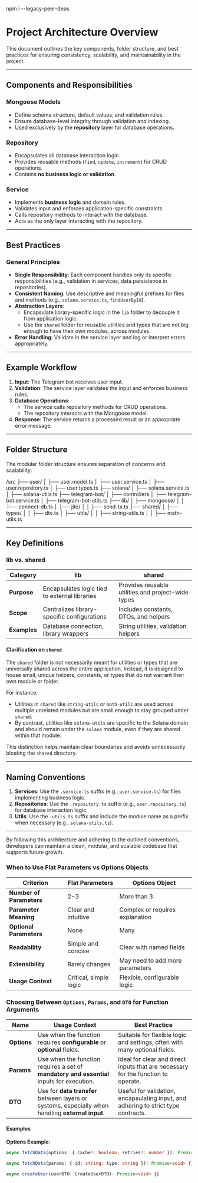 npm i --legacy-peer-deps

# Project Architecture Overview

This document outlines the key components, folder structure, and best practices for ensuring consistency, scalability, and maintainability in the project.

---

## Components and Responsibilities

### **Mongoose Models**

- Define schema structure, default values, and validation rules.
- Ensure database-level integrity through validation and indexing.
- Used exclusively by the **repository** layer for database operations.

### **Repository**

- Encapsulates all database interaction logic.
- Provides reusable methods (`find`, `update`, `increment`) for CRUD operations.
- Contains **no business logic or validation**.

### **Service**

- Implements **business logic** and domain rules.
- Validates input and enforces application-specific constraints.
- Calls repository methods to interact with the database.
- Acts as the only layer interacting with the repository.

---

## Best Practices

### General Principles

- **Single Responsibility**: Each component handles only its specific responsibilities (e.g., validation in services, data persistence in repositories).
- **Consistent Naming**: Use descriptive and meaningful prefixes for files and methods (e.g., `solana.service.ts`, `findUserById`).
- **Abstraction Layers**:
  - Encapsulate library-specific logic in the `lib` folder to decouple it from application logic.
  - Use the `shared` folder for reusable utilities and types that are not big enough to have their own modules, across modules.
- **Error Handling**: Validate in the service layer and log or interpret errors appropriately.

---

## Example Workflow

1. **Input**: The Telegram bot receives user input.
2. **Validation**: The service layer validates the input and enforces business rules.
3. **Database Operations**:
   - The service calls repository methods for CRUD operations.
   - The repository interacts with the Mongoose model.
4. **Response**: The service returns a processed result or an appropriate error message.

---

## Folder Structure

The modular folder structure ensures separation of concerns and scalability:

/src
├── user/
│ ├── user.model.ts
│ ├── user.service.ts
│ ├── user.repository.ts
│ ├── user.types.ts
├── solana/
│ ├── solana.service.ts
│ ├── solana-utils.ts
├── telegram-bot/
│ ├── controllers
│ ├── telegram-bot.service.ts
│ ├── telegram-bot-utils.ts
├── lib/
│ ├── mongoose/
│ │ ├── connect-db.ts
│ ├── jito/
│ │ ├── send-tx.ts
├── shared/
│ ├── types/
│ │ ├── dto.ts
│ ├── utils/
│ │ ├── string-utils.ts
│ │ ├── math-utils.ts

---

## Key Definitions

### **lib vs. shared**

| **Category** | **lib**                                       | **shared**                                         |
| ------------ | --------------------------------------------- | -------------------------------------------------- |
| **Purpose**  | Encapsulates logic tied to external libraries | Provides reusable utilities and project-wide types |
| **Scope**    | Centralizes library-specific configurations   | Includes constants, DTOs, and helpers              |
| **Examples** | Database connection, library wrappers         | String utilities, validation helpers               |

#### **Clarification on `shared`**

The `shared` folder is not necessarily meant for utilities or types that are universally shared across the entire application. Instead, it is designed to house small, unique helpers, constants, or types that do not warrant their own module or folder.

For instance:

- Utilities in `shared` like `string-utils` or `math-utils` are used across multiple unrelated modules but are small enough to stay grouped under `shared`.
- By contrast, utilities like `solana-utils` are specific to the Solana domain and should remain under the `solana` module, even if they are shared within that module.

This distinction helps maintain clear boundaries and avoids unnecessarily bloating the `shared` directory.

---

## Naming Conventions

1. **Services**: Use the `.service.ts` suffix (e.g., `user.service.ts`) for files implementing business logic.
2. **Repositories**: Use the `.repository.ts` suffix (e.g., `user.repository.ts`) for database interaction logic.
3. **Utils**: Use the `-utils.ts` suffix and include the module name as a prefix when necessary (e.g., `solana-utils.ts`).

---

By following this architecture and adhering to the outlined conventions, developers can maintain a clean, modular, and scalable codebase that supports future growth.

### When to Use Flat Parameters vs Options Objects

| **Criterion**            | **Flat Parameters**    | **Options Object**              |
| ------------------------ | ---------------------- | ------------------------------- |
| **Number of Parameters** | 2-3                    | More than 3                     |
| **Parameter Meaning**    | Clear and intuitive    | Complex or requires explanation |
| **Optional Parameters**  | None                   | Many                            |
| **Readability**          | Simple and concise     | Clear with named fields         |
| **Extensibility**        | Rarely changes         | May need to add more parameters |
| **Usage Context**        | Critical, simple logic | Flexible, configurable logic    |

### Choosing Between `Options`, `Params`, and `DTO` for Function Arguments

| **Name**    | **Usage Context**                                                                                 | **Best Practice**                                                                  |
| ----------- | ------------------------------------------------------------------------------------------------- | ---------------------------------------------------------------------------------- |
| **Options** | Use when the function requires **configurable** or **optional** fields.                           | Suitable for flexible logic and settings, often with many optional fields.         |
| **Params**  | Use when the function requires a set of **mandatory and essential** inputs for execution.         | Ideal for clear and direct inputs that are necessary for the function to operate.  |
| **DTO**     | Use for **data transfer** between layers or systems, especially when handling **external input**. | Useful for validation, encapsulating input, and adhering to strict type contracts. |

#### Examples

**Options Example**:

```typescript
async fetchData(options: { cache?: boolean; retries?: number }): Promise<void> {}

async fetchData(params: { id: string; type: string }): Promise<void> {}

async createUser(userDTO: CreateUserDTO): Promise<void> {}
```
